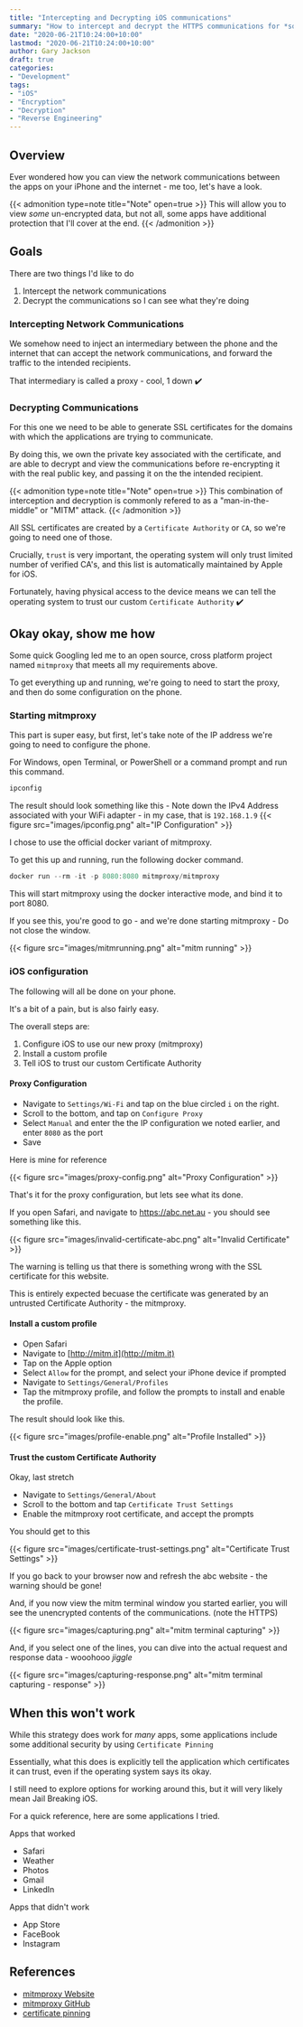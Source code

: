```yaml
---
title: "Intercepting and Decrypting iOS communications"
summary: "How to intercept and decrypt the HTTPS communications for *some* of your iOS applications"
date: "2020-06-21T10:24:00+10:00"
lastmod: "2020-06-21T10:24:00+10:00"
author: Gary Jackson
draft: true
categories:
- "Development"
tags:
- "iOS"
- "Encryption"
- "Decryption"
- "Reverse Engineering"
---
```


## Overview

Ever wondered how you can view the network communications between the apps on your iPhone and the internet - me too, let's have a look.

{{< admonition type=note title="Note" open=true >}}
This will allow you to view *some* un-encrypted data, but not all, some apps have additional protection that I'll cover at the end.
{{< /admonition >}}

## Goals

There are two things I'd like to do

1. Intercept the network communications
2. Decrypt the communications so I can see what they're doing

### Intercepting Network Communications
We somehow need to inject an intermediary between the phone and the internet that can accept the network communications, and forward the traffic to the intended recipients.

That intermediary is called a proxy - cool, 1 down :heavy_check_mark:

### Decrypting Communications
For this one we need to be able to generate SSL certificates for the domains with which the applications are trying to communicate.

By doing this, we own the private key associated with the certificate, and are able to decrypt and view the communications before re-encrypting it with the real public key, and passing it on the the intended recipient.

{{< admonition type=note title="Note" open=true >}}
This combination of interception and decryption is commonly refered to as a "man-in-the-middle" or "MITM" attack.
{{< /admonition >}}

All SSL certificates are created by a `Certificate Authority` or `CA`, so we're going to need one of those.

Crucially, `trust` is very important, the operating system will only trust limited number of verified CA's, and this list is automatically maintained by Apple for iOS.

Fortunately, having physical access to the device means we can tell the operating system to trust our custom `Certificate Authority` :heavy_check_mark:

## Okay okay, show me how
Some quick Googling led me to an open source, cross platform project named `mitmproxy` that meets all my requirements above.

To get everything up and running, we're going to need to start the proxy, and then do some configuration on the phone.

### Starting mitmproxy
This part is super easy, but first, let's take note of the IP address we're going to need to configure the phone.

For Windows, open Terminal, or PowerShell or a command prompt and run this command.

```Powershell
ipconfig
```
The result should look something like this - Note down the IPv4 Address associated with your WiFi adapter - in my case, that is `192.168.1.9`
{{< figure src="images/ipconfig.png" alt="IP Configuration"  >}}

I chose to use the official docker variant of mitmproxy.

To get this up and running, run the following docker command.

```Powershell
docker run --rm -it -p 8080:8080 mitmproxy/mitmproxy
```
This will start mitmproxy using the docker interactive mode, and bind it to port 8080.

If you see this, you're good to go - and we're done starting mitmproxy - Do not close the window.

{{< figure src="images/mitmrunning.png" alt="mitm running"  >}}


### iOS configuration
The following will all be done on your phone.

It's a bit of a pain, but is also fairly easy.

The overall steps are:
1. Configure iOS to use our new proxy (mitmproxy)
2. Install a custom profile
3. Tell iOS to trust our custom Certificate Authority

#### Proxy Configuration
- Navigate to `Settings/Wi-Fi` and tap on the blue circled `i` on the right.
- Scroll to the bottom, and tap on `Configure Proxy`
- Select `Manual` and enter the the IP configuration we noted earlier, and enter `8080` as the port
- Save

Here is mine for reference

{{< figure src="images/proxy-config.png" alt="Proxy Configuration"  >}}

That's it for the proxy configuration, but lets see what its done.

If you open Safari, and navigate to https://abc.net.au - you should see something like this.

{{< figure src="images/invalid-certificate-abc.png" alt="Invalid Certificate"  >}}

The warning is telling us that there is something wrong with the SSL certificate for this website.

This is entirely expected becuase the certificate was generated by an untrusted Certificate Authority - the mitmproxy.

#### Install a custom profile
- Open Safari
- Navigate to [http://mitm.it](http://mitm.it)
- Tap on the Apple option
- Select `Allow` for the prompt, and select your iPhone device if prompted
- Navigate to `Settings/General/Profiles`
- Tap the mitmproxy profile, and follow the prompts to install and enable the profile.

The result should look like this.

{{< figure src="images/profile-enable.png" alt="Profile Installed"  >}}

#### Trust the custom Certificate Authority
Okay, last stretch

- Navigate to `Settings/General/About`
- Scroll to the bottom and tap `Certificate Trust Settings`
- Enable the mitmproxy root certificate, and accept the prompts

You should get to this

{{< figure src="images/certificate-trust-settings.png" alt="Certificate Trust Settings"  >}}


If you go back to your browser now and refresh the abc website - the warning should be gone!

And, if you now view the mitm terminal window you started earlier, you will see the unencrypted contents of the communications. (note the HTTPS)

{{< figure src="images/capturing.png" alt="mitm terminal capturing"  >}}

And, if you select one of the lines, you can dive into the actual request and response data - wooohooo *jiggle*

{{< figure src="images/capturing-response.png" alt="mitm terminal capturing - response"  >}}


## When this won't work
While this strategy does work for *many* apps, some applications include some additional security by using `Certificate Pinning`

Essentially, what this does is explicitly tell the application which certificates it can trust, even if the operating system says its okay.

I still need to explore options for working around this, but it will very likely mean Jail Breaking iOS.

For a quick reference, here are some applications I tried.

Apps that worked
- Safari
- Weather
- Photos
- Gmail
- LinkedIn

Apps that didn't work
- App Store
- FaceBook
- Instagram

## References
- [mitmproxy Website](https://mitmproxy.org/)
- [mitmproxy GitHub](https://github.com/mitmproxy/mitmproxy)
- [certificate pinning](https://www.raywenderlich.com/1484288-preventing-man-in-the-middle-attacks-in-ios-with-ssl-pinning)